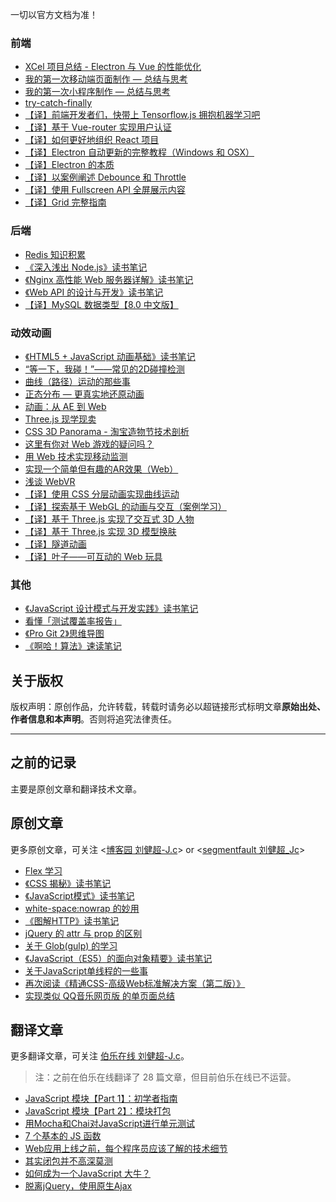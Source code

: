 一切以官方文档为准！

### 前端

 - [XCel 项目总结 - Electron 与 Vue 的性能优化][1]
 - [我的第一次移动端页面制作 — 总结与思考][2]
 - [我的第一次小程序制作 — 总结与思考][3]
 - [try-catch-finally][4]
 - [【译】前端开发者们，快带上 Tensorflow.js 拥抱机器学习吧][5]
 - [【译】基于 Vue-router 实现用户认证][6]
 - [【译】如何更好地组织 React 项目][7]
 - [【译】Electron 自动更新的完整教程（Windows 和 OSX）][8]
 - [【译】Electron 的本质][9]
 - [【译】以案例阐述 Debounce 和 Throttle][10]
 - [【译】使用 Fullscreen API 全屏展示内容][11]
 - [【译】Grid 完整指南][12]


### 后端

 - [Redis 知识积累][13]
 - [《深入浅出 Node.js》读书笔记][14]
 - [《Nginx 高性能 Web 服务器详解》读书笔记][15]
 - [《Web API 的设计与开发》读书笔记][16]
 - [【译】MySQL 数据类型【8.0 中文版】][17]

### 动效动画

 - [《HTML5 + JavaScript 动画基础》读书笔记][18]
 - [“等一下，我碰！”——常见的2D碰撞检测][19]
 - [曲线（路径）运动的那些事][20]
 - [正态分布 — 更真实地还原动画][21]
 - [动画：从 AE 到 Web][22]
 - [Three.js 现学现卖][23]
 - [CSS 3D Panorama - 淘宝造物节技术剖析][24]
 - [这里有你对 Web 游戏的疑问吗？][25]
 - [用 Web 技术实现移动监测][26]
 - [实现一个简单但有趣的AR效果（Web）][27]
 - [浅谈 WebVR][28]
 - [【译】使用 CSS 分层动画实现曲线运动][29]
 - [【译】探索基于 WebGL 的动画与交互（案例学习）][30]
 - [【译】基于 Three.js 实现了交互式 3D 人物][31]
 - [【译】基于 Three.js 实现 3D 模型换肤][32]
 - [【译】隧道动画][33]
 - [【译】叶子——可互动的 Web 玩具][34]


### 其他

 - [《JavaScript 设计模式与开发实践》读书笔记][35]
 - [看懂「测试覆盖率报告」][36]
 - [《Pro Git 2》思维导图][37]
 - [《啊哈！算法》速读笔记][38]

## 关于版权

版权声明：原创作品，允许转载，转载时请务必以超链接形式标明文章**原始出处、作者信息和本声明**。否则将追究法律责任。

--- 

## 之前的记录

主要是原创文章和翻译技术文章。

## 原创文章

更多原创文章，可关注 <[博客园 刘健超-J.c][39]> or <[segmentfault 刘健超_Jc][40]>
 - [Flex 学习][41]
 - [《CSS 揭秘》读书笔记][42]
 - [《JavaScript模式》读书笔记][43]
 - [white-space:nowrap 的妙用][44]
 - [《图解HTTP》读书笔记][45]
 - [jQuery 的 attr 与 prop 的区别][46]
 - [关于 Glob(gulp) 的学习][47]
 - [《JavaScript（ES5）的面向对象精要》读书笔记][48]
 - [关于JavaScript单线程的一些事][49]
 - [再次阅读《精通CSS-高级Web标准解决方案（第二版）》][50]
 - [实现类似 QQ音乐网页版 的单页面总结][51]

## 翻译文章

更多翻译文章，可关注 [伯乐在线 刘健超-J.c][52]。

> 注：之前在伯乐在线翻译了 28 篇文章，但目前伯乐在线已不运营。

 - [JavaScript 模块【Part 1】：初学者指南][53]
 - [JavaScript 模块【Part 2】：模块打包][54]
 - [用Mocha和Chai对JavaScript进行单元测试][55]
 - [7 个基本的 JS 函数][56]
 - [Web应用上线之前，每个程序员应该了解的技术细节][57]
 - [其实闭包并不高深莫测][58]
 - [如何成为一个JavaScript 大牛？][59]
 - [脱离jQuery，使用原生Ajax][60]


  [1]: https://github.com/JChehe/blog/issues/7
  [2]: https://github.com/JChehe/blog/issues/4
  [3]: https://github.com/JChehe/blog/issues/36
  [4]: https://github.com/JChehe/blog/issues/38
  [5]: https://github.com/JChehe/blog/issues/41
  [6]: https://github.com/JChehe/blog/issues/20
  [7]: https://github.com/JChehe/blog/issues/19
  [8]: https://github.com/JChehe/blog/issues/6
  [9]: https://github.com/JChehe/blog/issues/5
  [10]: https://github.com/JChehe/blog/issues/34
  [11]: https://github.com/JChehe/blog/issues/17
  [12]: https://github.com/JChehe/blog/issues/16
  [13]: https://github.com/JChehe/blog/issues/48
  [14]: https://github.com/JChehe/blog/issues/51
  [15]: https://github.com/JChehe/blog/issues/50
  [16]: https://github.com/JChehe/blog/issues/10
  [17]: https://jchehe.gitbook.io/mysql_data_types_cn/
  [18]: https://github.com/JChehe/blog/issues/40
  [19]: https://github.com/JChehe/blog/issues/8
  [20]: https://github.com/JChehe/blog/issues/33
  [21]: https://github.com/JChehe/blog/issues/29
  [22]: https://github.com/JChehe/blog/issues/18
  [23]: https://github.com/JChehe/blog/issues/14
  [24]: https://github.com/JChehe/blog/issues/2
  [25]: https://github.com/JChehe/blog/issues/13
  [26]: https://github.com/JChehe/blog/issues/12
  [27]: https://github.com/JChehe/blog/issues/9
  [28]: https://github.com/JChehe/blog/issues/3
  [29]: https://github.com/JChehe/blog/issues/27
  [30]: https://github.com/JChehe/blog/issues/11
  [31]: https://github.com/JChehe/blog/issues/45
  [32]: https://github.com/JChehe/blog/issues/44
  [33]: https://github.com/JChehe/blog/issues/15
  [34]: https://github.com/JChehe/blog/issues/28
  [35]: https://github.com/JChehe/blog/issues/35
  [36]: https://github.com/JChehe/blog/issues/49
  [37]: https://github.com/JChehe/blog/issues/42
  [38]: https://github.com/JChehe/blog/issues/32
  [39]: http://www.cnblogs.com/Jccc/
  [40]: https://segmentfault.com/u/jc
  [41]: https://github.com/JChehe/blog/blob/master/posts/Flex%20%E5%AD%A6%E4%B9%A0.md
  [42]: https://github.com/JChehe/blog/blob/master/posts/%E3%80%8ACSS%20%E6%8F%AD%E7%A7%98%E3%80%8B%E8%AF%BB%E4%B9%A6%E7%AC%94%E8%AE%B0.md
  [43]: https://github.com/JChehe/blog/blob/master/posts/%E3%80%8AJavaScript%E6%A8%A1%E5%BC%8F%E3%80%8B%E8%AF%BB%E4%B9%A6%E7%AC%94%E8%AE%B0.md
  [44]: https://github.com/JChehe/blog/blob/master/posts/white-space:nowrap%E7%9A%84%E5%A6%99%E7%94%A8.md
  [45]: https://github.com/JChehe/blog/blob/master/posts/%E3%80%8A%E5%9B%BE%E8%A7%A3HTTP%E3%80%8B%E8%AF%BB%E4%B9%A6%E7%AC%94%E8%AE%B0.md
  [46]: https://github.com/JChehe/blog/blob/master/posts/jQuery%20%E7%9A%84%20attr%20%E4%B8%8E%20prop%20%E7%9A%84%E5%8C%BA%E5%88%AB.md
  [47]: https://github.com/JChehe/blog/blob/master/posts/%E5%85%B3%E4%BA%8E%20Glob%20%28gulp%29%20%E7%9A%84%E5%AD%A6%E4%B9%A0.md
  [48]: https://github.com/JChehe/blog/blob/master/posts/%E3%80%8AJavaScript%E9%9D%A2%E5%90%91%E5%AF%B9%E8%B1%A1%E7%B2%BE%E8%A6%81%E3%80%8B%E8%AF%BB%E4%B9%A6%E7%AC%94%E8%AE%B0.md
  [49]: https://github.com/JChehe/blog/blob/master/posts/%E5%85%B3%E4%BA%8EJavaScript%E5%8D%95%E7%BA%BF%E7%A8%8B%E7%9A%84%E4%B8%80%E4%BA%9B%E4%BA%8B.md
  [50]: https://github.com/JChehe/blog/blob/master/posts/%E5%86%8D%E6%AC%A1%E9%98%85%E8%AF%BB%E3%80%8A%E7%B2%BE%E9%80%9ACSS-%E9%AB%98%E7%BA%A7Web%E6%A0%87%E5%87%86%E8%A7%A3%E5%86%B3%E6%96%B9%E6%A1%88%EF%BC%88%E7%AC%AC%E4%BA%8C%E7%89%88%EF%BC%89%E3%80%8B.md
  [51]: https://github.com/JChehe/blog/blob/master/posts/%E5%AE%9E%E7%8E%B0%E7%B1%BB%E4%BC%BC%20QQ%E9%9F%B3%E4%B9%90%E7%BD%91%E9%A1%B5%E7%89%88%20%E7%9A%84%E5%8D%95%E9%A1%B5%E9%9D%A2%E6%80%BB%E7%BB%93.md
  [52]: http://www.jobbole.com/members/q574805242/
  [53]: https://github.com/JChehe/blog/blob/master/translation/JavaScript%20%E6%A8%A1%E5%9D%97%E3%80%90Part%201%E3%80%91%EF%BC%9A%E5%88%9D%E5%AD%A6%E8%80%85%E6%8C%87%E5%8D%97.md
  [54]: https://github.com/JChehe/blog/blob/master/translation/JavaScript%20%E6%A8%A1%E5%9D%97%E3%80%90Part%202%E3%80%91%EF%BC%9A%E6%A8%A1%E5%9D%97%E6%89%93%E5%8C%85.md
  [55]: https://github.com/JChehe/blog/blob/master/translation/%E7%94%A8Mocha%E5%92%8CChai%E5%AF%B9JavaScript%E8%BF%9B%E8%A1%8C%E5%8D%95%E5%85%83%E6%B5%8B%E8%AF%95.md
  [56]: https://github.com/JChehe/blog/blob/master/translation/7%20%E4%B8%AA%E5%9F%BA%E6%9C%AC%E7%9A%84%20JS%20%E5%87%BD%E6%95%B0%5B%E8%AF%91%5D.md
  [57]: https://github.com/JChehe/blog/blob/master/translation/Web%E5%BA%94%E7%94%A8%E4%B8%8A%E7%BA%BF%E4%B9%8B%E5%89%8D%EF%BC%8C%E6%AF%8F%E4%B8%AA%E7%A8%8B%E5%BA%8F%E5%91%98%E5%BA%94%E8%AF%A5%E4%BA%86%E8%A7%A3%E7%9A%84%E6%8A%80%E6%9C%AF%E7%BB%86%E8%8A%82.md
  [58]: https://github.com/JChehe/blog/blob/master/translation/%E5%85%B6%E5%AE%9E%E9%97%AD%E5%8C%85%E5%B9%B6%E4%B8%8D%E9%AB%98%E6%B7%B1%E8%8E%AB%E6%B5%8B.md
  [59]: https://github.com/JChehe/blog/blob/master/translation/%E5%A6%82%E4%BD%95%E6%88%90%E4%B8%BA%E4%B8%80%E4%B8%AAJavaScript%20%E5%A4%A7%E7%89%9B%EF%BC%9F%E3%80%90%E8%AF%91%E3%80%91.md
  [60]: https://github.com/JChehe/blog/blob/master/translation/%E8%84%B1%E7%A6%BBjQuery%EF%BC%8C%E4%BD%BF%E7%94%A8%E5%8E%9F%E7%94%9FAjax.md
